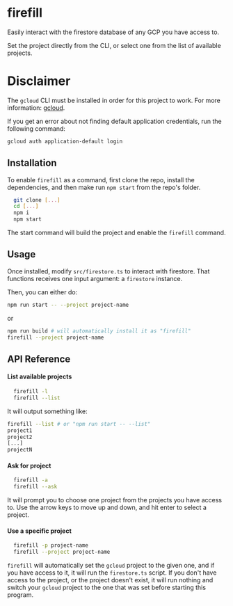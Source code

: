 # firefill

Easily interact with the firestore database of any GCP you have access to.

Set the project directly from the CLI, or select one from the list of available projects.

# Disclaimer

The `gcloud` CLI must be installed in order for this project to work. For more information: [gcloud](https://cloud.google.com/sdk/gcloud).

If you get an error about not finding default application credentials, run the following command:

```bash
gcloud auth application-default login
```

## Installation

To enable `firefill` as a command, first clone the repo, install the dependencies, and then make run `npm start` from the repo's folder.

```bash
  git clone [...]
  cd [...]
  npm i
  npm start
```

The start command will build the project and enable the `firefill` command.

## Usage

Once installed, modify `src/firestore.ts` to interact with firestore. That functions receives one input argument: a `firestore` instance.

Then, you can either do:

```bash
npm run start -- --project project-name
```

or

```bash
npm run build # will automatically install it as "firefill"
firefill --project project-name
```

## API Reference

#### List available projects

```bash
  firefill -l
  firefill --list
```

It will output something like:

```bash
firefill --list # or "npm run start -- --list"
project1
project2
[...]
projectN
```

#### Ask for project

```bash
  firefill -a
  firefill --ask
```

It will prompt you to choose one project from the projects you have access to.
Use the arrow keys to move up and down, and hit enter to select a project.

#### Use a specific project

```bash
  firefill -p project-name
  firefill --project project-name
```

`firefill` will automatically set the `gcloud` project to the given one, and if you have access to it, it will run the `firestore.ts` script.
If you don't have access to the project, or the project doesn't exist, it will run nothing and switch your `gcloud` project to the one that was set before starting this program.
